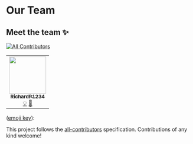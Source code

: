 # Our Team

## Meet the team ✨
<!-- ALL-CONTRIBUTORS-BADGE:START - Do not remove or modify this section -->
[![All Contributors](https://img.shields.io/badge/all_contributors-1-orange.svg?style=flat-square)](#contributors-)
<!-- ALL-CONTRIBUTORS-BADGE:END -->


<!-- ALL-CONTRIBUTORS-LIST:START - Do not remove or modify this section -->
<!-- prettier-ignore-start -->
<!-- markdownlint-disable -->
<table>
  <tr>
    <td align="center"><a href="https://github.com/RichardP1234"><img src="https://avatars.githubusercontent.com/u/42965322?v=4?s=100" width="100px;" alt=""/><br /><sub><b>RichardP1234</b></sub></a><br /><a href="#example-RichardP1234" title="Examples">💡</a> <a href="https://github.com/very-good-science/our-handbook/commits?author=RichardP1234" title="Documentation">📖</a></td>
    </tr>
</table>

<!-- markdownlint-restore -->
<!-- prettier-ignore-end -->

([emoji key](https://allcontributors.org/docs/en/emoji-key)):
<!-- ALL-CONTRIBUTORS-LIST:END -->

This project follows the [all-contributors](https://github.com/all-contributors/all-contributors) specification. Contributions of any kind welcome!
